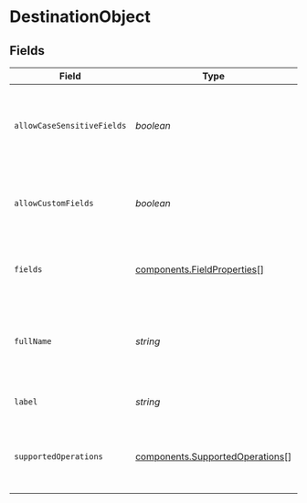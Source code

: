 # DestinationObject


## Fields

| Field                                                                          | Type                                                                           | Required                                                                       | Description                                                                    | Example                                                                        |
| ------------------------------------------------------------------------------ | ------------------------------------------------------------------------------ | ------------------------------------------------------------------------------ | ------------------------------------------------------------------------------ | ------------------------------------------------------------------------------ |
| `allowCaseSensitiveFields`                                                     | *boolean*                                                                      | :heavy_minus_sign:                                                             | Whether or not field names and labels are case sensitive on this object.       | true                                                                           |
| `allowCustomFields`                                                            | *boolean*                                                                      | :heavy_minus_sign:                                                             | Whether or not you can define custom fields on this object.                    | true                                                                           |
| `fields`                                                                       | [components.FieldProperties](../../models/shared/fieldproperties.md)[]         | :heavy_minus_sign:                                                             | A list of fields associated with this destination.                             |                                                                                |
| `fullName`                                                                     | *string*                                                                       | :heavy_minus_sign:                                                             | The full name for this object. This is used to identify the object in the API. | user                                                                           |
| `label`                                                                        | *string*                                                                       | :heavy_minus_sign:                                                             | The label for this object.                                                     | User                                                                           |
| `supportedOperations`                                                          | [components.SupportedOperations](../../models/shared/supportedoperations.md)[] | :heavy_minus_sign:                                                             | A list of the operations this object supports when being synced to.            | insert,update,upsert                                                           |